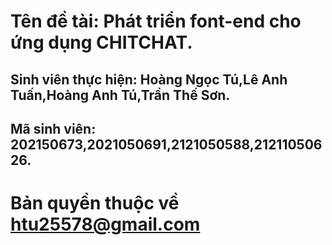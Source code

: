 # Tên đề tài: Phát triển font-end cho ứng dụng CHITCHAT.

## Sinh viên thực hiện: Hoàng Ngọc Tú,Lê Anh Tuấn,Hoàng Anh Tú,Trần Thế Sơn.
## Mã sinh viên: 202150673,2021050691,2121050588,21211050626.

# Bản quyền thuộc về htu25578@gmail.com